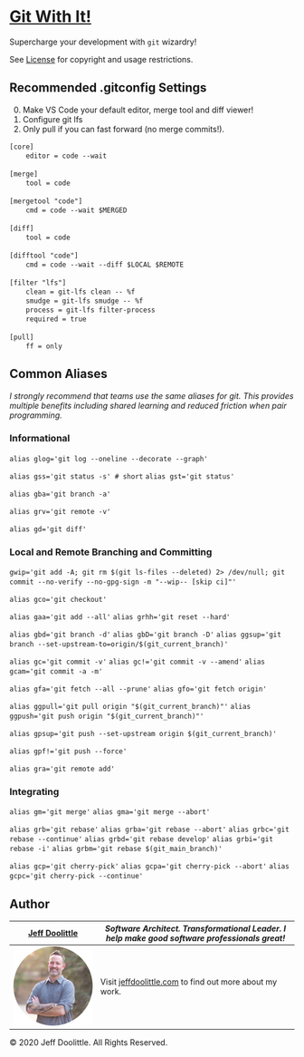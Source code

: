 # [Git With It!](https://github.com/jeffdoolittle/git-demo)

Supercharge your development with `git` wizardry!

See [License](https://github.com//jeffdoolittle/git-with-it/blob/main/LICENSE) for copyright and usage restrictions.

## Recommended .gitconfig Settings

0. Make VS Code your default editor, merge tool and diff viewer!
1. Configure git lfs
2. Only pull if you can fast forward (no merge commits!).

``` config
[core]
    editor = code --wait

[merge]
    tool = code

[mergetool "code"]
    cmd = code --wait $MERGED

[diff]
    tool = code

[difftool "code"]
    cmd = code --wait --diff $LOCAL $REMOTE

[filter "lfs"]
    clean = git-lfs clean -- %f
    smudge = git-lfs smudge -- %f
    process = git-lfs filter-process
    required = true

[pull]
    ff = only

```

## Common Aliases

*I strongly recommend that teams use the same aliases for git. This provides multiple benefits including shared learning and reduced friction when pair programming.*

### Informational

`alias glog='git log --oneline --decorate --graph'`

`alias gss='git status -s' # short`
`alias gst='git status'`

`alias gba='git branch -a'`

`alias grv='git remote -v'`

`alias gd='git diff'`

### Local and Remote Branching and Committing

`gwip='git add -A; git rm $(git ls-files --deleted) 2> /dev/null; git commit --no-verify --no-gpg-sign -m "--wip-- [skip ci]"'`

`alias gco='git checkout'`

`alias gaa='git add --all'`
`alias grhh='git reset --hard'`

`alias gbd='git branch -d'`
`alias gbD='git branch -D'`
`alias ggsup='git branch --set-upstream-to=origin/$(git_current_branch)'`

`alias gc='git commit -v'`
`alias gc!='git commit -v --amend'`
`alias gcam='git commit -a -m'`

`alias gfa='git fetch --all --prune'`
`alias gfo='git fetch origin'`

`alias ggpull='git pull origin "$(git_current_branch)"'`
`alias ggpush='git push origin "$(git_current_branch)"'`

`alias gpsup='git push --set-upstream origin $(git_current_branch)'`

`alias gpf!='git push --force'`

`alias gra='git remote add'`

### Integrating

`alias gm='git merge'`
`alias gma='git merge --abort'`

`alias grb='git rebase'`
`alias grba='git rebase --abort'`
`alias grbc='git rebase --continue'`
`alias grbd='git rebase develop'`
`alias grbi='git rebase -i'`
`alias grbm='git rebase $(git_main_branch)'`

`alias gcp='git cherry-pick'`
`alias gcpa='git cherry-pick --abort'`
`alias gcpc='git cherry-pick --continue'`

## Author

| [Jeff Doolittle](https://jeffdoolittle.com) | *Software Architect. Transformational Leader. I help make good software professionals great!* |
|-|-|
|![Jeff Doolittle](./assets/jeff_doolittle_avatar.png) | Visit [jeffdoolittle.com](https://jeffdoolittle.com) to find out more about my work. |

&copy; 2020 Jeff Doolittle. All Rights Reserved.